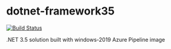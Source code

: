 # dotnet-framework35
[![Build Status](https://dev.azure.com/ericvan/VDC/_apis/build/status/azure-devenv-ci?branchName=master)](https://dev.azure.com/ericvan/VDC/_build/latest?definitionId=89&branchName=master)   

.NET 3.5 solution built with windows-2019 Azure Pipeline image
